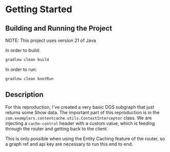 # Getting Started

## Building and Running the Project

NOTE: This project uses version 21 of Java

In order to build:
```bash
gradlew clean build
```

In order to run:

```bash
gradlew clean bootRun
```

## Description

For this reproduction, I've created a very basic DGS subgraph that just returns some Show data.
The important part of this reproduction is in the `com.exemplars.contentcache.utils.ContextInterceptor` class.
We are injecting a `cache-control` header with a custom value, which is feeding through the router and getting back to the client.

This is only possible when using the Entity Caching feature of the router, so a graph ref and api key are necessary to run this end to end.
